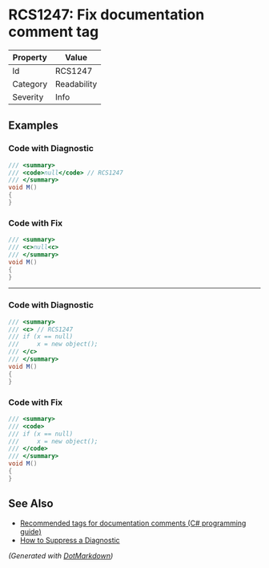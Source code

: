 # RCS1247: Fix documentation comment tag

| Property | Value       |
| -------- | ----------- |
| Id       | RCS1247     |
| Category | Readability |
| Severity | Info        |

## Examples

### Code with Diagnostic

```csharp
/// <summary>
/// <code>null</code> // RCS1247
/// </summary>
void M()
{
}
```

### Code with Fix

```csharp
/// <summary>
/// <c>null<c>
/// </summary>
void M()
{
}
```

- - -

### Code with Diagnostic

```csharp
/// <summary>
/// <c> // RCS1247
/// if (x == null)
///     x = new object();
/// </c>
/// </summary>
void M()
{
}
```

### Code with Fix

```csharp
/// <summary>
/// <code>
/// if (x == null)
///     x = new object();
/// </code>
/// </summary>
void M()
{
}
```

## See Also

* [Recommended tags for documentation comments (C# programming guide)](https://docs.microsoft.com/dotnet/csharp/programming-guide/xmldoc/recommended-tags-for-documentation-comments)
* [How to Suppress a Diagnostic](../HowToConfigureAnalyzers.md#how-to-suppress-a-diagnostic)


*\(Generated with [DotMarkdown](http://github.com/JosefPihrt/DotMarkdown)\)*